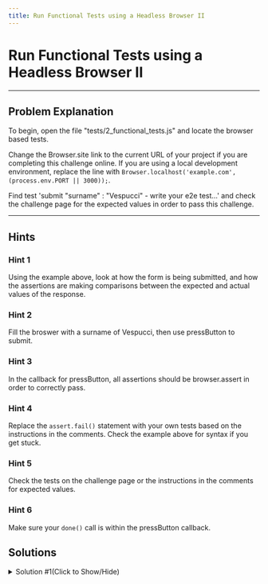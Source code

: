 ```yaml
---
title: Run Functional Tests using a Headless Browser II
---
```

# Run Functional Tests using a Headless Browser II

---
## Problem Explanation
To begin, open the file "tests/2_functional_tests.js" and locate the browser based tests.

Change the Browser.site link to the current URL of your project if you are completing this challenge online. If you are using a local development environment, replace the line with ```Browser.localhost('example.com', (process.env.PORT || 3000));```.

Find test 'submit "surname" : "Vespucci" - write your e2e test...' and check the challenge page for the expected values in order to pass this challenge.


---
## Hints

### Hint 1

Using the example above, look at how the form is being submitted, and how the assertions are making comparisons between the expected and actual values of the response.

### Hint 2

Fill the broswer with a surname of Vespucci, then use pressButton to submit.

### Hint 3

In the callback for pressButton, all assertions should be browser.assert in order to correctly pass.

### Hint 4

Replace the `assert.fail()` statement with your own tests based on the instructions in the comments. Check the example above for syntax if you get stuck.

### Hint 5

Check the tests on the challenge page or the instructions in the comments for expected values.

### Hint 6

Make sure your `done()` call is within the pressButton callback.

## Solutions

<details><summary>Solution #1(Click to Show/Hide)</summary>

```js
test('submit "surname" : "Vespucci" - write your e2e test...', function(done) {
  // fill the form, and submit.
  browser.fill('surname', 'Vespucci').pressButton('submit', function() {
    // assert that status is OK 200
    browser.assert.success();
    // assert that the text inside the element 'span#name' is 'Amerigo'
    browser.assert.text('span#name', 'Amerigo');
    // assert that the text inside the element 'span#surname' is 'Vespucci'
    browser.assert.text('span#surname', 'Vespucci');
    // assert that the element(s) 'span#dates' exist and their count is 1
    browser.assert.element('span#dates', 1);

    done();
  });
});
```
</details>